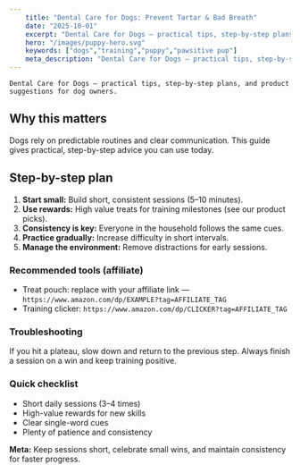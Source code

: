 ```yaml
---
    title: "Dental Care for Dogs: Prevent Tartar & Bad Breath"
    date: "2025-10-01"
    excerpt: "Dental Care for Dogs — practical tips, step-by-step plans, and product suggestions for dog owners."
    hero: "/images/puppy-hero.svg"
    keywords: ["dogs","training","puppy","pawsitive pup"]
    meta_description: "Dental Care for Dogs — practical tips, step-by-step plans, and product suggestions for dog owners."
---
```


    Dental Care for Dogs — practical tips, step-by-step plans, and product suggestions for dog owners.

## Why this matters
Dogs rely on predictable routines and clear communication. This guide gives practical, step-by-step advice you can use today.

## Step-by-step plan
1. **Start small:** Build short, consistent sessions (5–10 minutes).
2. **Use rewards:** High value treats for training milestones (see our product picks).
3. **Consistency is key:** Everyone in the household follows the same cues.
4. **Practice gradually:** Increase difficulty in short intervals.
5. **Manage the environment:** Remove distractions for early sessions.

### Recommended tools (affiliate)
- Treat pouch: replace with your affiliate link — `https://www.amazon.com/dp/EXAMPLE?tag=AFFILIATE_TAG`
- Training clicker: `https://www.amazon.com/dp/CLICKER?tag=AFFILIATE_TAG`

### Troubleshooting
If you hit a plateau, slow down and return to the previous step. Always finish a session on a win and keep training positive.

### Quick checklist
- Short daily sessions (3–4 times)
- High-value rewards for new skills
- Clear single-word cues
- Plenty of patience and consistency

**Meta:** Keep sessions short, celebrate small wins, and maintain consistency for faster progress.

